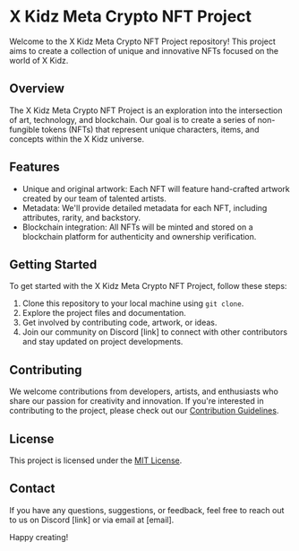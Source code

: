 # X Kidz Meta Crypto NFT Project

Welcome to the X Kidz Meta Crypto NFT Project repository! This project aims to create a collection of unique and innovative NFTs focused on the world of X Kidz.

## Overview

The X Kidz Meta Crypto NFT Project is an exploration into the intersection of art, technology, and blockchain. Our goal is to create a series of non-fungible tokens (NFTs) that represent unique characters, items, and concepts within the X Kidz universe.

## Features

- Unique and original artwork: Each NFT will feature hand-crafted artwork created by our team of talented artists.
- Metadata: We'll provide detailed metadata for each NFT, including attributes, rarity, and backstory.
- Blockchain integration: All NFTs will be minted and stored on a blockchain platform for authenticity and ownership verification.

## Getting Started

To get started with the X Kidz Meta Crypto NFT Project, follow these steps:

1. Clone this repository to your local machine using `git clone`.
2. Explore the project files and documentation.
3. Get involved by contributing code, artwork, or ideas.
4. Join our community on Discord [link] to connect with other contributors and stay updated on project developments.

## Contributing

We welcome contributions from developers, artists, and enthusiasts who share our passion for creativity and innovation. If you're interested in contributing to the project, please check out our [Contribution Guidelines](CONTRIBUTING.md).

## License

This project is licensed under the [MIT License](LICENSE).

## Contact

If you have any questions, suggestions, or feedback, feel free to reach out to us on Discord [link] or via email at [email].

Happy creating!
